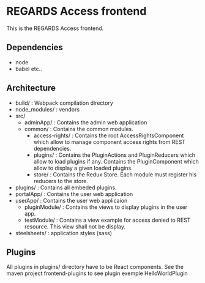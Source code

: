 # REGARDS Access frontend

This is the REGARDS Access frontend.

## Dependencies

- node
- babel etc..

## Architecture

- build/ : Webpack compilation directory
- node_modules/ : vendors
- src/
  - adminApp/ : Contains the admin web application
  - common/ : Contains the common modules.
    - access-rights/ :
    Contains the root AccessRightsComponent which allow to manage component access rights from REST dependencies.
    - plugins/ :
    Contains the PluginActions and PluginReducers which allow to load plugins if any.
    Contains the PluginComponent which allow to display a given loaded plugins.
    - store/ :
    Contains the Redux Store. Each module must register his reducers to the store.
- plugins/ : Contains all embeded plugins.
- portalApp/ : Contains the user web application
- userApp/ : Contains the user web applicaion
    - pluginModule/ :
    Contains the views to display plugins in the user app.
    - testModule/ :
    Contains a view example for access denied to REST resource.
    This view shall not be display.
- steelsheets/ : application styles (sass)


## Plugins


All plugins in plugins/ directory have to be React components.
See the maven project frontend-plugins to see plugin exemple HelloWorldPlugin
